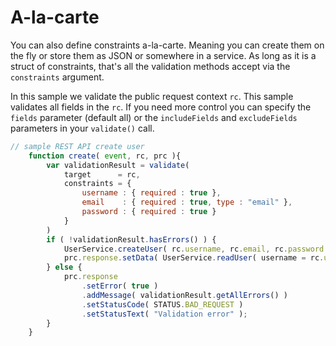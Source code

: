 # A-la-carte

You can also define constraints a-la-carte. Meaning you can create them on the fly or store them as JSON or somewhere in a service.  As long as it is a struct of constraints, that's all the validation methods accept via the `constraints` argument.

In this sample we validate the public request context `rc`. This sample validates all fields in the `rc`.  If you need more control you can specify the `fields` parameter \(default all\) or the `includeFields` and `excludeFields` parameters in your `validate()` call.

```javascript
// sample REST API create user
	function create( event, rc, prc ){
		var validationResult = validate(
			target      = rc,
			constraints = {
				username : { required : true },
				email    : { required : true, type : "email" },
				password : { required : true }
			}
		)
		if ( !validationResult.hasErrors() ) {
			UserService.createUser( rc.username, rc.email, rc.password );
			prc.response.setData( UserService.readUser( username = rc.username ) );
		} else {
			prc.response
				.setError( true )
				.addMessage( validationResult.getAllErrors() )
				.setStatusCode( STATUS.BAD_REQUEST )
				.setStatusText( "Validation error" );
		}
	}
```


